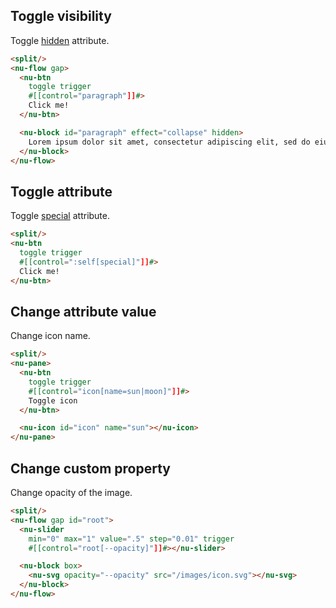 ## Toggle visibility

Toggle [hidden](../../reference/styles/hidden.md) attribute.

```html
<split/>
<nu-flow gap>
  <nu-btn
    toggle trigger
    #[[control="paragraph"]]#>
    Click me!
  </nu-btn>

  <nu-block id="paragraph" effect="collapse" hidden>
    Lorem ipsum dolor sit amet, consectetur adipiscing elit, sed do eiusmod tempor incididunt ut labore et dolore magna aliqua. Ut enim ad minim veniam, quis nostrud exercitation ullamco laboris nisi ut aliquip ex ea commodo consequat.
  </nu-block>
</nu-flow>
```

## Toggle attribute

Toggle [special](../../reference/utilities/special.md) attribute.

```html
<split/>
<nu-btn
  toggle trigger
  #[[control=":self[special]"]]#>
  Click me!
</nu-btn>
```

## Change attribute value

Change icon name.

```html
<split/>
<nu-pane>
  <nu-btn
    toggle trigger
    #[[control="icon[name=sun|moon]"]]#>
    Toggle icon
  </nu-btn>

  <nu-icon id="icon" name="sun"></nu-icon>
</nu-pane>
```

## Change custom property

Change opacity of the image.

```html
<split/>
<nu-flow gap id="root">
  <nu-slider
    min="0" max="1" value=".5" step="0.01" trigger
    #[[control="root[--opacity]"]]#></nu-slider>

  <nu-block box>
    <nu-svg opacity="--opacity" src="/images/icon.svg"></nu-svg>
  </nu-block>
</nu-flow>
```
